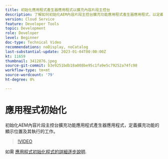 ```yaml
---
title: 初始化應用程式產生器應用程式以擴充內容片段主控台
description: 了解如何初始化AEM內容片段主控台擴充功能應用程式產生器應用程式，以定義擴充功能的顯示位置及其執行的工作。
version: Cloud Service
feature: Developer Tools
topic: Development
role: Developer
level: Beginner
doc-type: Technical Video
recommendations: noDisplay, noCatalog
last-substantial-update: 2023-01-04T00:00:00Z
kt: 11659
thumbnail: 3412876.jpeg
source-git-commit: b3e9251bdb18a008be95c1fa9e5c79252a74fc98
workflow-type: tm+mt
source-wordcount: '79'
ht-degree: 0%

---
```



# 應用程式初始化

初始化AEM內容片段主控台擴充功能應用程式產生器應用程式，定義擴充功能的顯示位置及其執行的工作。

>[!VIDEO](https://video.tv.adobe.com/v/3412876?quality=12&learn=on)

如需 [應用程式初始化程式的詳細逐步說明](https://developer.adobe.com/uix/docs/services/aem-cf-console-admin/code-generation/#launch-code-generation-during-project-initialization).
